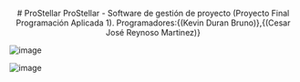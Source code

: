 <div id="header" align="center">
  <p style="font-family; monospace">
      # ProStellar
      ProStellar - Software de gestión de proyecto 
      (Proyecto Final Programación Aplicada 1).
      Programadores:{(Kevin Duran Bruno)},{(Cesar José Reynoso Martinez)}
  </p>

</div>



![image](https://user-images.githubusercontent.com/122837710/228116149-1a17f60b-946a-4930-81ec-286dc1b15056.png)

![image](https://user-images.githubusercontent.com/122837710/228116233-4b9dc6ca-e0d5-4293-8db8-3f205c2448fd.png)
